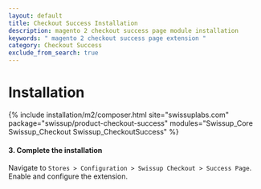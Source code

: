 ```yaml
---
layout: default
title: Checkout Success Installation
description: magento 2 checkout success page module installation
keywords: " magento 2 checkout success page extension "
category: Checkout Success
exclude_from_search: true
---
```


# Installation

{% include installation/m2/composer.html site="swissuplabs.com" package="swissup/product-checkout-success" modules="Swissup_Core Swissup_Checkout Swissup_CheckoutSuccess" %}

#### 3. Complete the installation

Navigate to `Stores > Configuration > Swissup Checkout > Success Page`. Enable and configure the extension.
